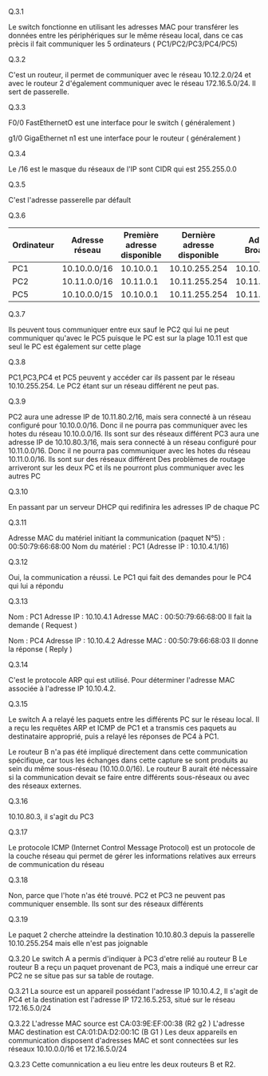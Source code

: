 Q.3.1

Le switch fonctionne en utilisant les adresses MAC pour transférer les données entre les périphériques sur le même réseau local, dans ce cas prècis il fait communiquer les 5 ordinateurs ( PC1/PC2/PC3/PC4/PC5)


Q.3.2

C'est un routeur, il permet de communiquer avec le réseau 10.12.2.0/24 et avec le routeur 2 d'également communiquer avec le réseau 172.16.5.0/24. Il sert de passerelle.

Q.3.3

F0/0 FastEthernetO est une interface pour le switch ( généralement )

g1/0 GigaEthernet n1 est une interface pour le routeur  ( généralement )

Q.3.4 

Le /16 est le masque du réseaux de l'IP sont CIDR qui est 255.255.0.0

Q.3.5

C'est l'adresse passerelle par défault

Q.3.6

| Ordinateur | Adresse réseau    | Première adresse disponible | Dernière adresse disponible | Adresse Broadcast     |
|------------|--------------------|-----------------------------|-----------------------------|-----------------------|
| PC1        | 10.10.0.0/16       | 10.10.0.1               | 10.10.255.254           | 10.10.255.255    |
| PC2        | 10.11.0.0/16      | 10.11.0.1              | 10.11.255.254         | 10.11.255.255     |
| PC5        | 10.10.0.0/15       | 10.10.0.1               | 10.11.255.254           | 10.11.255.255    |

Q.3.7

Ils peuvent tous communiquer entre eux sauf le PC2 qui lui ne peut communiquer qu'avec le PC5 puisque le PC est sur la plage 10.11 est que seul le PC est également sur cette plage 

Q.3.8

PC1,PC3,PC4 et PC5 peuvent y accéder car ils passent par le réseau 10.10.255.254. Le PC2 étant sur un réseau différent ne peut pas.

Q.3.9

 PC2 aura une adresse IP de 10.11.80.2/16, mais sera connecté à un réseau configuré pour 10.10.0.0/16. Donc il ne pourra pas communiquer avec les hotes du réseau 10.10.0.0/16. Ils sont sur des réseaux différent
 PC3 aura une adresse IP de 10.10.80.3/16, mais sera connecté à un réseau configuré pour 10.11.0.0/16. Donc il ne pourra pas communiquer avec les hotes du réseau 10.11.0.0/16. Ils sont sur des réseaux différent
 Des problèmes de routage arriveront sur les deux PC et ils ne pourront plus communiquer avec les autres PC

 Q.3.10

 En passant par un serveur DHCP qui redifinira les adresses IP de chaque PC


Q.3.11

Adresse MAC du matériel initiant la communication (paquet N°5) : 00:50:79:66:68:00
Nom du matériel : PC1 (Adresse IP : 10.10.4.1/16)


Q.3.12

Oui, la communication a réussi.
Le PC1 qui fait des demandes pour le PC4 qui lui a répondu 


Q.3.13

Nom : PC1
Adresse IP : 10.10.4.1
Adresse MAC : 00:50:79:66:68:00
Il fait la demande ( Request )


Nom : PC4
Adresse IP : 10.10.4.2
Adresse MAC : 00:50:79:66:68:03
Il donne la réponse ( Reply )

Q.3.14

C'est le protocole ARP qui est utilisé. Pour déterminer l'adresse MAC associée à l'adresse IP 10.10.4.2.

Q.3.15

Le switch A a relayé les paquets entre les différents PC sur le réseau local. Il a reçu les requêtes ARP et ICMP de PC1 et a transmis ces paquets au destinataire approprié, puis a relayé les réponses de PC4 à PC1.

Le routeur B n'a pas été impliqué directement dans cette communication spécifique, car tous les échanges dans cette capture se sont produits au sein du même sous-réseau (10.10.0.0/16). Le routeur B aurait été nécessaire si la communication devait se faire entre différents sous-réseaux ou avec des réseaux externes.

Q.3.16

10.10.80.3, il s'agit du PC3

Q.3.17

Le protocole ICMP (Internet Control Message Protocol) est un protocole de la couche réseau qui permet de gérer les informations relatives aux erreurs de communication du réseau

Q.3.18

Non, parce que l'hote n'as été trouvé. PC2 et PC3 ne peuvent pas communiquer ensemble. Ils sont sur des réseaux différents 

Q.3.19

Le paquet 2 cherche atteindre la destination 10.10.80.3 depuis la passerelle 10.10.255.254 mais elle n'est pas joignable 

 Q.3.20
Le switch A a permis d'indiquer à PC3 d'etre relié au routeur B 
Le routeur B a reçu un paquet provenant de PC3, mais a indiqué une erreur car PC2 ne se situe pas sur sa table de routage.

Q.3.21
La source est un appareil possédant l'adresse IP 10.10.4.2, 
Il s'agit de PC4 et la destination est l'adresse IP 172.16.5.253, situé sur le réseau 172.16.5.0/24

Q.3.22
L'adresse MAC source est CA:03:9E:EF:00:38 (R2 g2 )
L'adresse MAC destination est CA:01:DA:D2:00:1C (B G1 )
Les deux appareils en communication disposent d'adresses MAC et sont connectées sur les réseaux 10.10.0.0/16 et 172.16.5.0/24

Q.3.23
Cette comunnication a eu lieu entre les deux routeurs B et R2.
